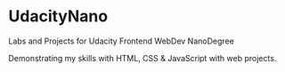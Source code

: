# UdacityNano
Labs and Projects for Udacity Frontend WebDev NanoDegree 

Demonstrating my skills with HTML, CSS & JavaScript with web projects. 
